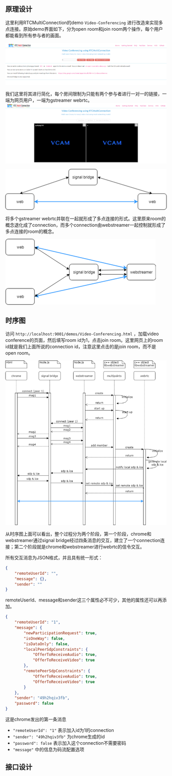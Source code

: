 ## 原理设计
这里利用RTCMultiConnection的demo `Video-Conferencing` 进行改造来实现多点连接。原始demo界面如下，分为open room和join room两个操作，每个用户都能看到所有参与者的画面。

![](img/multipoints1.png)  


我们这里将其进行简化，每个房间限制为只能有两个参与者进行一对一的链接，一端为网页用户，一端为gstreamer webrtc。
![](img/multipoints2.png)

<!-- <div align=center>![](img/multipoints3.png)</div> -->

<div style="align: center">
<img src="img/multipoints3.png"/>
</div>

将多个gstreamer webrtc并联在一起就形成了多点连接的形式。这里原来room的概念退化成了connection，而多个connection由webstreamer一起控制就形成了多点连接的room的概念。

![](img/multipoints4.png)


## 时序图
访问 `http://localhost:9001/demos/Video-Conferencing.html` ，加载video conference的页面，然后填写room id为1，点击join room。这里网页上的room id就是我们上面所说的connection id，注意这里点击的是join room，而不是open room。

![](img/multipoints5.png)

从时序图上面可以看出，整个过程分为两个阶段，第一个阶段，chrome和webstreamer通过signal bridge经过四条消息的交互，建立了一个connection连接；第二个阶段就是chrome和webstreamer进行webrtc的信令交互。  

所有交互消息为JSON格式，并且具有统一形式：
```json
{
    "remoteUserId": "",
	"message": {},
	"sender": ""
}
```
remoteUserId、message和sender这三个属性必不可少，其他的属性还可以再添加。

```json
{
    "remoteUserId": "1",
    "message": {
        "newParticipationRequest": true,
        "isOneWay": false,
        "isDataOnly": false,
        "localPeerSdpConstraints": {
            "OfferToReceiveAudio": true,
            "OfferToReceiveVideo": true
        },
        "remotePeerSdpConstraints": {
            "OfferToReceiveAudio": true,
            "OfferToReceiveVideo": true
        }
    },
    "sender": "49h2hqiv3fb",
    "password": false
}
```

这是chrome发出的第一条消息  
*   `"remoteUserId": "1"` 表示加入id为1的connection  
*   `"sender": "49h2hqiv3fb"` 为chrome生成的id  
*   `"password": false` 表示加入这个connection不需要密码  
*   `"message"` 中的信息为码流配置选项





## 接口设计

